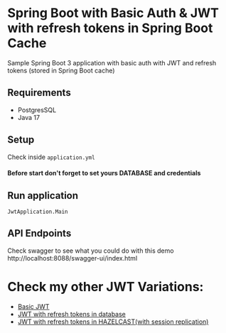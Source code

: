 # Spring Boot with Basic Auth & JWT with refresh tokens in Spring Boot Cache

Sample Spring Boot 3 application with basic auth with JWT and refresh tokens (stored in Spring Boot cache)

## Requirements
- PostgresSQL
- Java 17

## Setup
Check inside `application.yml`

#### Before start don't forget to set yours DATABASE and credentials

## Run application
`JwtApplication.Main`

## API Endpoints
Check swagger to see what you could do with this demo
http://localhost:8088/swagger-ui/index.html


# Check my other JWT Variations: 
- [Basic JWT](https://github.com/marcinzygmunt-pl/spring-boot-jwt-basic)
- [JWT with refresh tokens in database](https://github.com/marcinzygmunt-pl/spring-boot-jwt-with-refresh)
- [JWT with refresh tokens in HAZELCAST(with session replication)](https://github.com/marcinzygmunt-pl/spring-boot-jwt-with-refresh-cache-hazelcast)